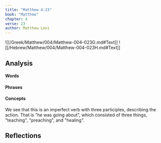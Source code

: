 ```yaml
---
title: "Matthew 4:23"
book: "Matthew"
chapter: 4
verse: 23
author: Matthew Levi
---
```

![[/Greek/Matthew/004/Matthew-004-023G.md#Text]]
![[/Hebrew/Matthew/004/Matthew-004-023H.md#Text]]

## Analysis

#### Words

#### Phrases

#### Concepts

We see that this is an imperfect verb with three participles, describing the action.  That is "he was going about", which consisted of three things, "teaching", "preaching", and "healing".

## Reflections
